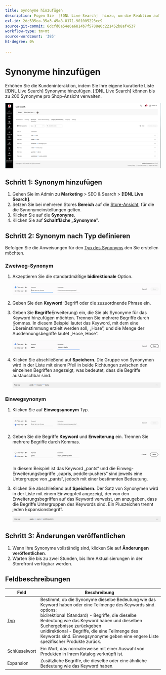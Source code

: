 ```yaml
---
title: Synonyme hinzufügen
description: Fügen Sie  [!DNL Live Search]  hinzu, um die Reaktion auf Suchanfragen zu verbessern.
exl-id: 2dc535ea-35a3-45a8-8171-901005223cc9
source-git-commit: 6dcfd0a54e6a6814b7f5708e0c221452b8af4537
workflow-type: tm+mt
source-wordcount: '385'
ht-degree: 0%

---
```


# Synonyme hinzufügen

Erhöhen Sie die Kundeninteraktion, indem Sie Ihre eigene kuratierte Liste [!DNL Live Search] Synonyme hinzufügen. [!DNL Live Search] können bis zu 200 Synonyme pro Shop-Ansicht verwalten.

![[!DNL Live Search] Synonyme](assets/synonym-workspace.png)

## Schritt 1: Synonym hinzufügen

1. Gehen Sie im Admin zu **Marketing** > SEO &amp; Search > **[!DNL Live Search]**.
1. Setzen Sie bei mehreren Stores **Bereich** auf die [Store-Ansicht](https://experienceleague.adobe.com/docs/commerce-admin/start/setup/websites-stores-views.html?lang=de#scope-settings), für die die Synonymeinstellungen gelten.
1. Klicken Sie auf die **Synonyme**.
1. Klicken Sie auf **Schaltfläche „Synonyme**&quot;.

## Schritt 2: Synonym nach Typ definieren

Befolgen Sie die Anweisungen für den [Typ des Synonyms](synonyms-type.md) den Sie erstellen möchten.

### Zweiweg-Synonym

1. Akzeptieren Sie die standardmäßige **bidirektionale** Option.

   ![Zwei-Wege-Synonym hinzufügen](assets/synonym-add-two-way.png)

1. Geben Sie den **Keyword**-Begriff oder die zuzuordnende Phrase ein.
1. Geben Sie **Begriffe**&#x200B;Erweiterung) ein, die Sie als Synonyme für das Keyword hinzufügen möchten. Trennen Sie mehrere Begriffe durch Kommas.
In diesem Beispiel lautet das Keyword, mit dem eine Übereinstimmung erzielt werden soll, „Hose“, und die Menge der Ausdehnungsbegriffe lautet „Hose, Hose“.

   ![Beispiel für ein Zwei-Wege-Synonym](assets/synonym-add-two-way-example.png)

1. Klicken Sie abschließend auf **Speichern**.
Die Gruppe von Synonymen wird in der Liste mit einem Pfeil in beide Richtungen zwischen den einzelnen Begriffen angezeigt, was bedeutet, dass die Begriffe austauschbar sind.

   ![Zwei-Wege-Synonym](assets/synonym-two-way.png)

### Einwegsynonym

1. Klicken Sie auf **Einwegsynonym** Typ.

   ![Einwegsynonym hinzufügen](assets/synonym-add-one-way.png)

1. Geben Sie die Begriffe **Keyword** und **Erweiterung** ein. Trennen Sie mehrere Begriffe durch Kommas.

   ![Beispiel für Einwegsynonyme](assets/synonym-add-one-way-example.png)

   In diesem Beispiel ist das Keyword „pants“ und die Einweg-Erweiterungsbegriffe „capris, peddle-pushers“ sind jeweils eine Untergruppe von „pants“, jedoch mit einer bestimmten Bedeutung.

1. Klicken Sie abschließend auf **Speichern**.
Der Satz von Synonymen wird in der Liste mit einem Einwegpfeil angezeigt, der von den Erweiterungsbegriffen auf das Keyword verweist, um anzugeben, dass die Begriffe Untergruppen des Keywords sind. Ein Pluszeichen trennt jeden Expansionsbegriff.

   ![Einwegsynonym](assets/synonym-one-way.png)

## Schritt 3: Änderungen veröffentlichen

1. Wenn Ihre Synonyme vollständig sind, klicken Sie auf **Änderungen veröffentlichen**.
1. Warten Sie bis zu zwei Stunden, bis Ihre Aktualisierungen in der Storefront verfügbar werden.

## Feldbeschreibungen

| Feld | Beschreibung |
|--- |--- |
| [Typ](synonyms.md) | Bestimmt, ob die Synonyme dieselbe Bedeutung wie das Keyword haben oder eine Teilmenge des Keywords sind. options:<br />bidirektional (Standard) - Begriffe, die dieselbe Bedeutung wie das Keyword haben und dieselben Suchergebnisse zurückgeben<br />unidirektional - Begriffe, die eine Teilmenge des Keywords sind. Einwegsynonyme geben eine engere Liste spezifischer Produkte zurück. |
| Schlüsselwort | Ein Wort, das normalerweise mit einer Auswahl von Produkten in Ihrem Katalog verknüpft ist. |
| Expansion | Zusätzliche Begriffe, die dieselbe oder eine ähnliche Bedeutung wie das Keyword haben. |
